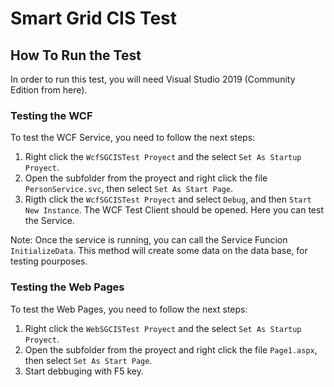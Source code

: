 # Smart Grid CIS Test
## How To Run the Test
In order to run this test, you will need Visual Studio 2019 (Community Edition from here).

### Testing the WCF
To test the WCF Service, you need to follow the next steps:
1. Right click the `WcfSGCISTest Proyect` and the select `Set As Startup Proyect`.
2. Open the subfolder from the proyect and right click the file `PersonService.svc`, then select `Set As Start Page`.
3. Rigth click the `WcfSGCISTest Proyect` and select `Debug`, and then `Start New Instance`. The WCF Test Client should be opened. Here you can test the Service.

Note: Once the service is running, you can call the Service Funcion `InitializeData`. This method will create some data on the data base, for testing pourposes.

### Testing the Web Pages
To test the Web Pages, you need to follow the next steps:
1. Right click the `WebSGCISTest Proyect` and the select `Set As Startup Proyect`.
2. Open the subfolder from the proyect and right click the file `Page1.aspx`, then select `Set As Start Page`.
3. Start debbuging with F5 key.
